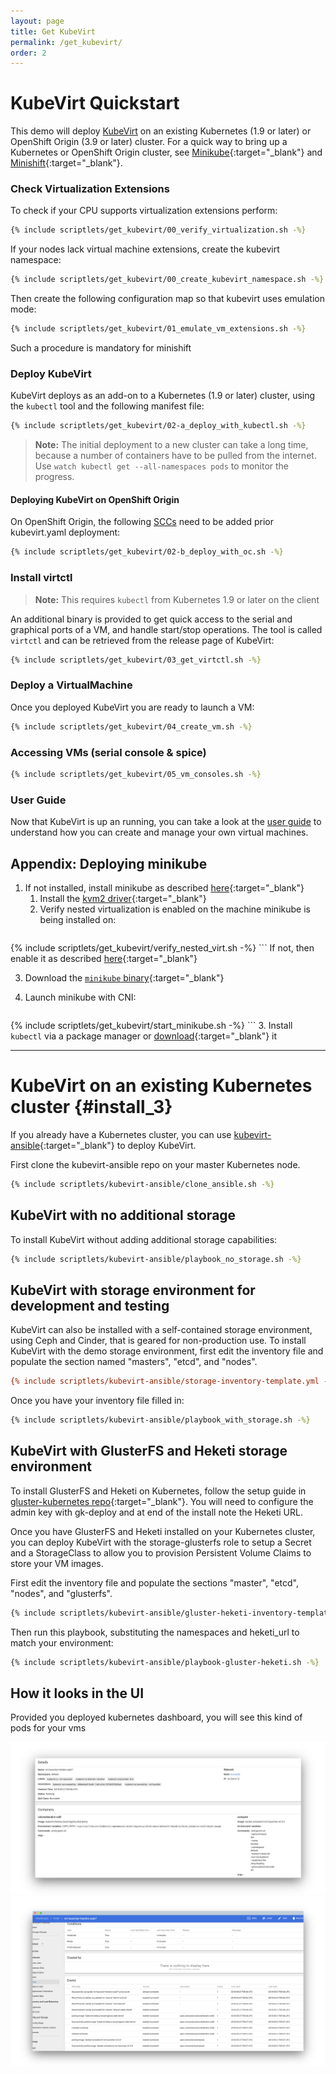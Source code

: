 ```yaml
---
layout: page
title: Get KubeVirt
permalink: /get_kubevirt/
order: 2
---
```


# KubeVirt Quickstart

This demo will deploy [KubeVirt](https://www.kubevirt.io) on an existing Kubernetes (1.9 or
later) or OpenShift Origin (3.9 or later) cluster. For a quick way to bring up a Kubernetes or OpenShift Origin cluster, see [Minikube](https://github.com/kubernetes/minikube/){:target="_blank"} and [Minishift](https://www.openshift.org/minishift/){:target="_blank"}.

### Check Virtualization Extensions

To check if your CPU supports virtualization extensions perform:

```bash
{% include scriptlets/get_kubevirt/00_verify_virtualization.sh -%}
```

If your nodes lack virtual machine extensions, create the kubevirt namespace:

```bash
{% include scriptlets/get_kubevirt/00_create_kubevirt_namespace.sh -%}
```


Then create the following configuration map so that kubevirt uses emulation
mode:

```bash
{% include scriptlets/get_kubevirt/01_emulate_vm_extensions.sh -%}
```

Such a procedure is mandatory for minishift

### Deploy KubeVirt

KubeVirt deploys as an add-on to a Kubernetes (1.9 or later) cluster, using the `kubectl` tool and the following manifest file:


```bash
{% include scriptlets/get_kubevirt/02-a_deploy_with_kubectl.sh -%}
```

> **Note:** The initial deployment to a new cluster can take
> a long time, because a number of containers have to be pulled from the
> internet. Use `watch kubectl get --all-namespaces pods` to monitor the progress.

#### Deploying KubeVirt on OpenShift Origin

On OpenShift Origin, the following [SCCs](https://docs.openshift.com/container-platform/3.9/admin_guide/manage_scc.html) need to be added prior kubevirt.yaml deployment:

```bash
{% include scriptlets/get_kubevirt/02-b_deploy_with_oc.sh -%}
```

### Install virtctl

> **Note:** This requires `kubectl` from Kubernetes 1.9 or later on the client

An additional binary is provided to get quick access to the serial and graphical ports of a VM, and handle start/stop operations.
The tool is called `virtctl` and can be retrieved from the release page of KubeVirt:

```bash
{% include scriptlets/get_kubevirt/03_get_virtctl.sh -%}
```

### Deploy a VirtualMachine

Once you deployed KubeVirt you are ready to launch a VM:

```bash
{% include scriptlets/get_kubevirt/04_create_vm.sh -%}
```

### Accessing VMs (serial console & spice)

```bash
{% include scriptlets/get_kubevirt/05_vm_consoles.sh -%}
```

### User Guide

Now that KubeVirt is up an running, you can take a look at the [user guide](https://www.kubevirt.io/user-guide/#/) to understand how you can create and manage your own virtual machines.

## Appendix: Deploying minikube

1. If not installed, install minikube as described [here](https://github.com/kubernetes/minikube/){:target="_blank"}
   1. Install the [kvm2 driver](https://github.com/kubernetes/minikube/blob/master/docs/drivers.md#kvm2-driver){:target="_blank"}
   2. Verify nested virtualization is enabled on the machine minikube is being installed on:
       ```bash
{% include scriptlets/get_kubevirt/verify_nested_virt.sh -%}
       ```
       If not, then enable it as described [here](https://docs.fedoraproject.org/en-US/quick-docs/using-nested-virtualization-in-kvm/index.html){:target="_blank"}

   3. Download the [`minikube` binary](https://github.com/kubernetes/minikube/releases){:target="_blank"}
2. Launch minikube with CNI:

    ```bash
{% include scriptlets/get_kubevirt/start_minikube.sh -%}
    ```
3. Install `kubectl` via a package manager or [download](https://kubernetes.io/docs/tasks/tools/install-kubectl/#install-kubectl-binary-via-curl){:target="_blank"} it

---

# KubeVirt on an existing Kubernetes cluster {#install_3}

If you already have a Kubernetes cluster, you can use [kubevirt-ansible](https://github.com/kubevirt/kubevirt-ansible){:target="_blank"} to deploy KubeVirt.

First clone the kubevirt-ansible repo on your master Kubernetes node.

```bash
{% include scriptlets/kubevirt-ansible/clone_ansible.sh -%}
```

## KubeVirt with no additional storage

To install KubeVirt without adding additional storage capabilities:

```bash
{% include scriptlets/kubevirt-ansible/playbook_no_storage.sh -%}
```

## KubeVirt with storage environment for development and testing

KubeVirt can also be installed with a self-contained storage environment,
using Ceph and Cinder, that is geared for non-production use. To install
KubeVirt with the demo storage environment, first edit the inventory file
and populate the section named "masters", "etcd", and "nodes".

```ini
{% include scriptlets/kubevirt-ansible/storage-inventory-template.yml -%}
```

Once you have your inventory file filled in:

```bash
{% include scriptlets/kubevirt-ansible/playbook_with_storage.sh -%}
```

## KubeVirt with GlusterFS and Heketi storage environment

To install GlusterFS and Heketi on Kubernetes, follow the setup guide in
 [gluster-kubernetes repo](https://github.com/gluster/gluster-kubernetes){:target="_blank"}.
You will need to configure the admin key with gk-deploy and at end of the
install note the Heketi URL.

Once you have GlusterFS and Heketi installed on your Kubernetes cluster,
you can deploy KubeVirt with the storage-glusterfs role to setup a Secret
and a StorageClass to allow you to provision Persistent Volume Claims to
store your VM images.

First edit the inventory file and populate the sections "master", "etcd",
"nodes", and "glusterfs".

```bash
{% include scriptlets/kubevirt-ansible/gluster-heketi-inventory-template.yml -%}
```

Then run this playbook, substituting the namespaces and heketi_url to
match your environment:

```bash
{% include scriptlets/kubevirt-ansible/playbook-gluster-heketi.sh -%}
```

## How it looks in the UI

Provided you deployed kubernetes dashboard, you will see this kind of pods for your vms

<img src="./../assets/images/ui_vm_pod_1.png" class="text-hide img-fluid" alt="Screenshot of VM Pod 1"/>

<img src="./../assets/images/ui_vm_pod_2.png" class="text-hide img-fluid" alt="Screenshot of VM Pod 2"/>
